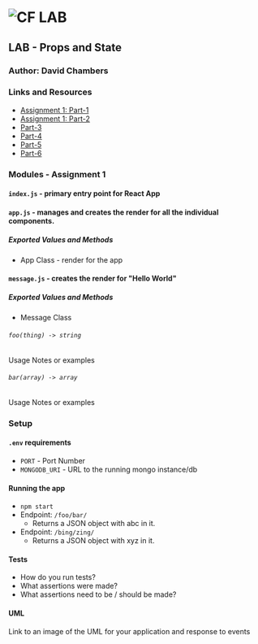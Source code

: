 ![CF](http://i.imgur.com/7v5ASc8.png) LAB
=================================================

## LAB - Props and State

### Author: David Chambers

### Links and Resources
* [Assignment 1: Part-1](https://codesandbox.io/s/qjkp3jx84)
* [Assignment 1: Part-2](https://codesandbox.io/s/82l84jpqw9)
* [Part-3](http://xyz.com)
* [Part-4](http://xyz.com)
* [Part-5](http://xyz.com)
* [Part-6](http://xyz.com)

### Modules - Assignment 1
#### `index.js` - primary entry point for React App

#### `app.js` - manages and creates the render for all the individual components.
##### Exported Values and Methods
* App Class - render for the app

#### `message.js` - creates the render for "Hello World"
##### Exported Values and Methods
* Message Class

###### `foo(thing) -> string`
Usage Notes or examples

###### `bar(array) -> array`
Usage Notes or examples

### Setup
#### `.env` requirements
* `PORT` - Port Number
* `MONGODB_URI` - URL to the running mongo instance/db

#### Running the app
* `npm start`
* Endpoint: `/foo/bar/`
  * Returns a JSON object with abc in it.
* Endpoint: `/bing/zing/`
  * Returns a JSON object with xyz in it.

#### Tests
* How do you run tests?
* What assertions were made?
* What assertions need to be / should be made?

#### UML
Link to an image of the UML for your application and response to events
